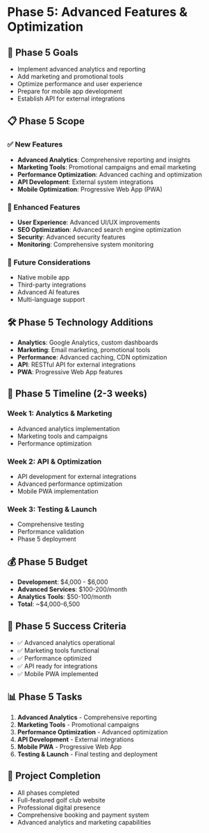 # Phase 5: Advanced Features & Optimization

## 🎯 Phase 5 Goals
- Implement advanced analytics and reporting
- Add marketing and promotional tools
- Optimize performance and user experience
- Prepare for mobile app development
- Establish API for external integrations

## 📋 Phase 5 Scope

### ✅ New Features
- **Advanced Analytics**: Comprehensive reporting and insights
- **Marketing Tools**: Promotional campaigns and email marketing
- **Performance Optimization**: Advanced caching and optimization
- **API Development**: External system integrations
- **Mobile Optimization**: Progressive Web App (PWA)

### 🔄 Enhanced Features
- **User Experience**: Advanced UI/UX improvements
- **SEO Optimization**: Advanced search engine optimization
- **Security**: Advanced security features
- **Monitoring**: Comprehensive system monitoring

### 🚀 Future Considerations
- Native mobile app
- Third-party integrations
- Advanced AI features
- Multi-language support

## 🛠️ Phase 5 Technology Additions
- **Analytics**: Google Analytics, custom dashboards
- **Marketing**: Email marketing, promotional tools
- **Performance**: Advanced caching, CDN optimization
- **API**: RESTful API for external integrations
- **PWA**: Progressive Web App features

## 📅 Phase 5 Timeline (2-3 weeks)

### Week 1: Analytics & Marketing
- Advanced analytics implementation
- Marketing tools and campaigns
- Performance optimization

### Week 2: API & Optimization
- API development for external integrations
- Advanced performance optimization
- Mobile PWA implementation

### Week 3: Testing & Launch
- Comprehensive testing
- Performance validation
- Phase 5 deployment

## 💰 Phase 5 Budget
- **Development**: $4,000 - $6,000
- **Advanced Services**: $100-200/month
- **Analytics Tools**: $50-100/month
- **Total**: ~$4,000-6,500

## 🎯 Phase 5 Success Criteria
- ✅ Advanced analytics operational
- ✅ Marketing tools functional
- ✅ Performance optimized
- ✅ API ready for integrations
- ✅ Mobile PWA implemented

## 📊 Phase 5 Tasks
1. **Advanced Analytics** - Comprehensive reporting
2. **Marketing Tools** - Promotional campaigns
3. **Performance Optimization** - Advanced optimization
4. **API Development** - External integrations
5. **Mobile PWA** - Progressive Web App
6. **Testing & Launch** - Final testing and deployment

## 🎉 Project Completion
- All phases completed
- Full-featured golf club website
- Professional digital presence
- Comprehensive booking and payment system
- Advanced analytics and marketing capabilities